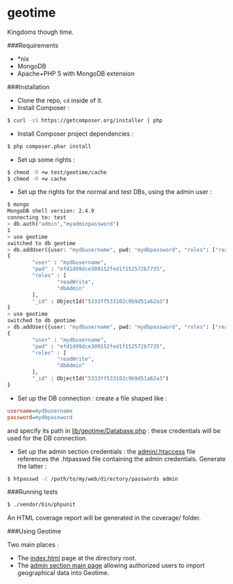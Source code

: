 geotime
=======
Kingdoms though time.


###Requirements

* *nix
* MongoDB
* Apache+PHP 5 with MongoDB extension


###Installation

* Clone the repo, ```cd``` inside of it.
* Install Composer : 
```bash
$ curl -sS https://getcomposer.org/installer | php
```
* Install Composer project dependencies : 
```bash
$ php composer.phar install
```
* Set up some rights : 
```bash
$ chmod -R +w test/geotime/cache
$ chmod -R +w cache
```
* Set up the rights for the normal and test DBs, using the admin user : 
```bash
$ mongo
MongoDB shell version: 2.4.9
connecting to: test
> db.auth("admin","myadminpassword")
1
> use geotime
switched to db geotime
> db.addUser({user: "mydbusername", pwd: "mydbpassword", "roles": ["readWrite", "dbAdmin"]})
{
        "user" : "mydbusername",
        "pwd" : "efd1d99dce309152fed1f152572b7735",
        "roles" : [
                "readWrite",
                "dbAdmin"
        ],
        "_id" : ObjectId("5333ff533102c9b9d51a62a3")
}
> use geotime
switched to db geotime
> db.addUser({user: "mydbusername", pwd: "mydbpassword", "roles": ["readWrite", "dbAdmin"]})
{
        "user" : "mydbusername",
        "pwd" : "efd1d99dce309152fed1f152572b7735",
        "roles" : [
                "readWrite",
                "dbAdmin"
        ],
        "_id" : ObjectId("5333ff533102c9b9d51a62a3")
}
```
* Set up the DB connection  : create a file shaped like :
```ini
username=mydbusername
password=mydbpassword
```
and specify its path in [lib/geotime/Database.php](lib/geotime/Database.php) : these credentials will be used for the DB connection.

* Set up the admin section credentials : the [admin/.htaccess](admin/.htaccess) file references the .htpasswd file containing the admin credentials. Generate the latter : 
```bash
$ htpasswd -c /path/to/my/web/directory/passwords admin
```

###Running tests

```bash
$ ./vendor/bin/phpunit
```

An HTML coverage report will be generated in the coverage/ folder.

###Using Geotime

Two main places :
* The [index.html](index.html) page at the directory root.
* The [admin section main page](admin/index.php) allowing authorized users to import geographical data into Geotime.
